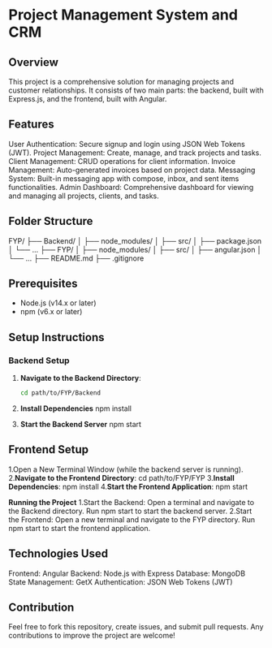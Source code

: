 # Project Management System and CRM

## Overview
This project is a comprehensive solution for managing projects and customer relationships. It consists of two main parts: the backend, built with Express.js, and the frontend, built with Angular.

## Features
User Authentication: Secure signup and login using JSON Web Tokens (JWT).
Project Management: Create, manage, and track projects and tasks.
Client Management: CRUD operations for client information.
Invoice Management: Auto-generated invoices based on project data.
Messaging System: Built-in messaging app with compose, inbox, and sent items functionalities.
Admin Dashboard: Comprehensive dashboard for viewing and managing all projects, clients, and tasks.

## Folder Structure
FYP/
├── Backend/
│ ├── node_modules/
│ ├── src/
│ ├── package.json
│ └── ...
├── FYP/
│ ├── node_modules/
│ ├── src/
│ ├── angular.json
│ └── ...
├── README.md
├── .gitignore


## Prerequisites
- Node.js (v14.x or later)
- npm (v6.x or later)

## Setup Instructions

### Backend Setup
1. **Navigate to the Backend Directory**:
   ```bash
   cd path/to/FYP/Backend


  2. **Install Dependencies**
    npm install

 3. **Start the Backend Server**
   npm start


## Frontend Setup
1.Open a New Terminal Window (while the backend server is running).
2.**Navigate to the Frontend Directory**:
cd path/to/FYP/FYP
3.**Install Dependencies**:
npm install
4.**Start the Frontend Application**:
npm start


**Running the Project**
1.Start the Backend:
Open a terminal and navigate to the Backend directory.
Run npm start to start the backend server.
2.Start the Frontend:
Open a new terminal and navigate to the FYP directory.
Run npm start to start the frontend application.

## Technologies Used
Frontend: Angular
Backend: Node.js with Express
Database: MongoDB
State Management: GetX
Authentication: JSON Web Tokens (JWT)


## Contribution
Feel free to fork this repository, create issues, and submit pull requests. Any contributions to improve the project are welcome!